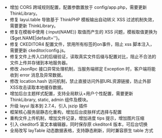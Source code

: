 * 增加 CORS 跨域规则配置，配置参数置放于 config/app.php，需要更新 ThinkLibrary。
* 修复 layui.table 导致基于 ThinkPHP 模板输出自动转义 XSS 过滤机制失效，需要更新 ThinkLibrary。
* 修复在模板中使用 {:input(NAME)} 取值而产生的 XSS 问题，模板取值更换为 {$get.NAME|default=''}。
* 修复 CKEDITOR4 配置文件，禁用所有标签的on事件，阻止 xss 脚本注入，需要更新 ckeditor/config.js。
* 修复文件上传入口的后缀验证，读取真实文件后缀与配置对比，阻止不合法的文件上传并存储到本地服务器。
* 修改 JsonRpc 接口异常处理机制，当服务端绑定 Exception 时，客户端将能收到 error 消息及异常数据。
* 修改 location.hash 访问机制，禁止直接访问外部URL资源链接，防止外部XSS攻击读取本地缓存数据。
* 增加后台主题样式配置，支持全局默认+用户个性配置，需要更新 ThinkLibrary, static, admin 组件及模块。
* 升级 layui 版本到 2.7.4，引入 jszip 插件
* 框架核心服务层静态化重构，增加后台皮肤样式选择与配置
* 重构文件上传机制，增加文件记录，增加进度 tips 提示，增加图片压缩
* 引入 ckeditor5 富文本编辑器，同时保存原 ckeditor4 版本，可后台切换
* 全局改写 layTable 动态数据表格，支持静态刷新，同时兼容原生 table 方式